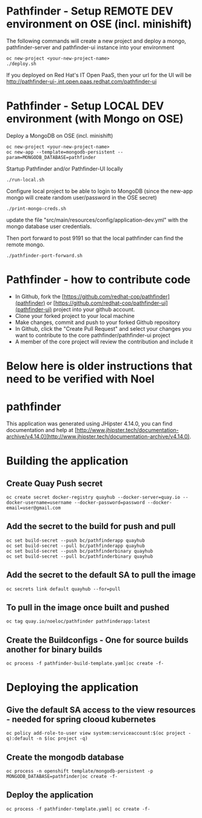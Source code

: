 # Pathfinder - Setup REMOTE DEV environment on OSE (incl. minishift)


The following commands will create a new project and deploy a mongo, pathfinder-server and pathfinder-ui instance into your environment
```
oc new-project <your-new-project-name>
./deploy.sh
```

If you deployed on Red Hat's IT Open PaaS, then your url for the UI will be [http://pathfinder-ui-<your-new-project-name>.int.open.paas.redhat.com/pathfinder-ui](http://pathfinder-ui-<your-new-project-name>.int.open.paas.redhat.com/pathfinder-ui)


# Pathfinder - Setup LOCAL DEV environment (with Mongo on OSE)


Deploy a MongoDB on OSE (incl. minishift)
```
oc new-project <your-new-project-name>
oc new-app --template=mongodb-persistent --param=MONGODB_DATABASE=pathfinder
```

Startup Pathfinder and/or Pathfinder-UI locally
```
./run-local.sh
```


Configure local project to be able to login to MongoDB (since the new-app mongo will create random user/password in the OSE secret)
```
./print-mongo-creds.sh
```
update the file "src/main/resources/config/application-dev.yml" with the mongo database user credentials.

Then port forward to post 9191 so that the local pathfinder can find the remote mongo.
```
./pathfinder-port-forward.sh
```


# Pathfinder - how to contribute code

* In Github, fork the [https://github.com/redhat-cop/pathfinder](pathfinder) or [https://github.com/redhat-cop/pathfinder-ui](pathfinder-ui) project into your github account.
* Clone your forked project to your local machine
* Make changes, commit and push to your forked Github repository
* In Github, click the "Create Pull Request" and select your changes you want to contribute to the core pathfinder/pathfinder-ui project
* A member of the core project will review the contribution and include it



# Below here is older instructions that need to be verified with Noel



# pathfinder
This application was generated using JHipster 4.14.0, you can find documentation and help at [http://www.jhipster.tech/documentation-archive/v4.14.0](http://www.jhipster.tech/documentation-archive/v4.14.0).

# Building the application
## Create Quay Push secret
```
oc create secret docker-registry quayhub --docker-server=quay.io --docker-username=username --docker-password=password --docker-email=user@gmail.com
```

## Add the secret to the build for push and pull
```
oc set build-secret --push bc/pathfinderapp quayhub
oc set build-secret --pull bc/pathfinderapp quayhub
oc set build-secret --push bc/pathfinderbinary quayhub
oc set build-secret --pull bc/pathfinderbinary quayhub

```

## Add the secret to the default SA to pull the image
```
oc secrets link default quayhub --for=pull
```

## To pull in the image once built and pushed
```
oc tag quay.io/noeloc/pathfinder pathfinderapp:latest
```

## Create the Buildconfigs -  One for source builds another for binary builds
```
oc process -f pathfinder-build-template.yaml|oc create -f-
```

# Deploying the application
## Give the default SA access to the view resources - needed for spring clooud kubernetes
```
oc policy add-role-to-user view system:serviceaccount:$(oc project -q):default -n $(oc project -q)
```

## Create the mongodb database
```
oc process -n openshift template/mongodb-persistent -p MONGODB_DATABASE=pathfinder|oc create -f-
```

## Deploy the application
```
oc process -f pathfinder-template.yaml| oc create -f-
```



